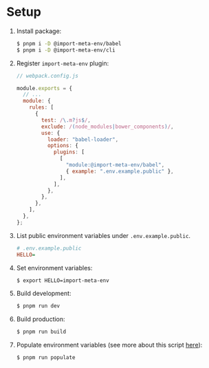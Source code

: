 # Setup

1. Install package:

   ```sh
   $ pnpm i -D @import-meta-env/babel
   $ pnpm i -D @import-meta-env/cli
   ```

1. Register `import-meta-env` plugin:

   ```js
   // webpack.config.js

   module.exports = {
     // ...
     module: {
       rules: [
         {
           test: /\.m?js$/,
           exclude: /(node_modules|bower_components)/,
           use: {
             loader: "babel-loader",
             options: {
               plugins: [
                 [
                   "module:@import-meta-env/babel",
                   { example: ".env.example.public" },
                 ],
               ],
             },
           },
         },
       ],
     },
   };
   ```

1. List public environment variables under `.env.example.public`.

   ```ini
   # .env.example.public
   HELLO=
   ```

1. Set environment variables:

   ```sh
   $ export HELLO=import-meta-env
   ```

1. Build development:

   ```sh
   $ pnpm run dev
   ```

1. Build production:

   ```sh
   $ pnpm run build
   ```

1. Populate environment variables (see more about this script [here](../../cli/README.md#api)):

   ```sh
   $ pnpm run populate
   ```
